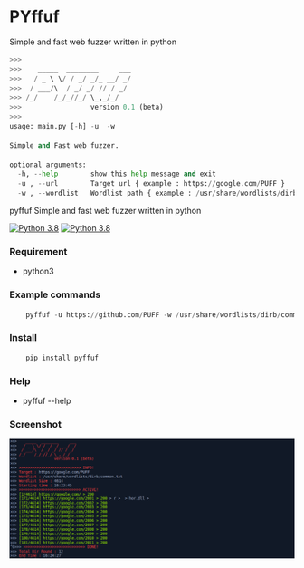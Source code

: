 # PYffuf
Simple and fast web fuzzer written in python

```python
>>> 
>>>    _____  ________     ___
>>>   / _ \ \/ / _/ _/_ __/ _/
>>>  / ___/\  / _/ _/ // / _/
>>> /_/    /_/_//_/ \_,_/_/
>>>                 version 0.1 (beta)
>>>     
usage: main.py [-h] -u  -w

Simple and Fast web fuzzer.

optional arguments:
  -h, --help        show this help message and exit
  -u , --url        Target url { example : https://google.com/PUFF }
  -w , --wordlist   Wordlist path { example : /usr/share/wordlists/dirb/common.txt }               
```

pyffuf Simple and fast web fuzzer written in python

[![Python 3.8](https://img.shields.io/badge/python-3.8-yellow.svg)](https://www.python.org/)
[![Python 3.8](https://img.shields.io/badge/pyffuf-0.1-red)](https://www.python.org/)


### Requirement

* python3

### Example commands

```python
    pyffuf -u https://github.com/PUFF -w /usr/share/wordlists/dirb/common.txt
```

### Install
```python
    pip install pyffuf
```

### Help
* pyffuf --help

### Screenshot

![screenshot](https://raw.githubusercontent.com/ScRiPt1337/pyffuf/master/img/ss.png)

